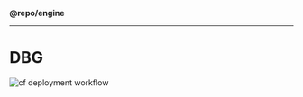 **@repo/engine**

***

# DBG

![cf deployment workflow](https://github.com/alexqguo/drinking-board-game-v3/actions/workflows/deploy-app.yml/badge.svg)
